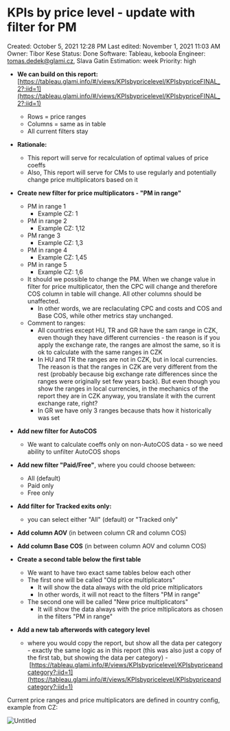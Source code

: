 # KPIs by price level - update with filter for PM

Created: October 5, 2021 12:28 PM
Last edited: November 1, 2021 11:03 AM
Owner: Tibor Kese
Status: Done
Software: Tableau, keboola
Engineer: tomas.dedek@glami.cz, Slava Gatin
Estimation: week
Priority: high

- **We can build on this report:** [https://tableau.glami.info/#/views/KPIsbypricelevel/KPIsbypriceFINAL_2?:iid=1](https://tableau.glami.info/#/views/KPIsbypricelevel/KPIsbypriceFINAL_2?:iid=1)
    - Rows = price ranges
    - Columns = same as in table
    - All current filters stay
- **Rationale:**
    - This report will serve for recalculation of optimal values of price coeffs
    - Also, This report will serve for CMs to use regularly and potentially change price multiplicators based on it
- **Create new filter for price multiplicators - "PM in range"**
    - PM in range 1
        - Example CZ: 1
    - PM in range 2
        - Example CZ: 1,12
    - PM range 3
        - Example CZ: 1,3
    - PM in range 4
        - Example CZ: 1,45
    - PM in range 5
        - Example CZ: 1,6
    - It should we possible to change the PM. When we change value in filter for price multiplicator, then the CPC will change and therefore COS column in table will change. All other columns should be unaffected.
        - In other words, we are reclaculating CPC and costs and COS and Base COS, while other metrics stay unchanged.
    - Comment to ranges:
        - All countries except HU, TR and GR have the sam range in CZK, even though they have different currencies - the reason is if you apply the exchange rate, the ranges are almost the same, so it is ok to calculate with the same ranges in CZK
        - In HU and TR the ranges are not in CZK, but in local currencies. The reason is that the ranges in CZK are very different from the rest (probably because big exchange rate differences since the ranges were originally set few years back). But even though you show the ranges in local currencies, in the mechanics of the report they are in CZK anyway, you translate it with the current exchange rate, right?
        - In GR we have only 3 ranges because thats how it historically was set
- **Add new filter for AutoCOS**
    - We want to calculate coeffs only on non-AutoCOS data - so we need ability to unfilter AutoCOS shops
- **Add new filter "Paid/Free"**, where you could choose between:
    - All (default)
    - Paid only
    - Free only
- **Add filter for Tracked exits only:**
    - you can select either "All" (default) or "Tracked only"
- **Add column AOV** (in between column CR and column COS)
- **Add column Base COS** (in between column AOV and column COS)
- **Create a second table below the first table**
    - We want to have two exact same tables below each other
    - The first one will be called "Old price multiplicators"
        - It will show the data always with the old price mltiplicators
        - In other words, it will not react to the filters "PM in range"
    - The second one will be called "New price multiplicators"
        - It will show the data always with the price mltiplicators as chosen in the filters "PM in range"
    
- **Add a new tab afterwords with category level**
    - where you would copy the report, but show all the data per category - exactly the same logic as in this report (this was also just a copy of the first tab, but showing the data per category) - [https://tableau.glami.info/#/views/KPIsbypricelevel/KPIsbypriceandcategory?:iid=1](https://tableau.glami.info/#/views/KPIsbypricelevel/KPIsbypriceandcategory?:iid=1)

Current price ranges and price multiplicators are defined in country config, example from CZ:

![Untitled](KPIs%20by%20price%20level%20-%20update%20with%20filter%20for%20PM%20c1110c64a9444448a3d5075a89a923a6/Untitled.png)